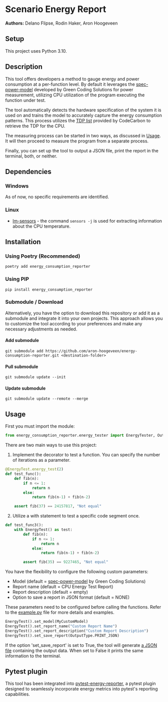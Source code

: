 # Scenario Energy Report

**Authors:** Delano Flipse, Rodin Haker, Aron Hoogeveen


## Setup

This project uses Python 3.10.

## Description

This tool offers developers a method to gauge energy and power consumption at a per-function level. By default it leverages the [spec-power-model](https://github.com/green-coding-solutions/spec-power-model) developed by Green Coding Solutions for power measurement, utilizing CPU utilization of the program executing the function under test.

The tool automatically detects the hardware specification of the system it is used on and trains the model to accurately capture the energy consumption patterns. This process utilizes the [TDP list](https://github.com/mlco2/codecarbon/blob/master/codecarbon/data/hardware/cpu\_power.csv}{https://github.com/mlco2/codecarbon/blob/master/codecarbon/data/hardware/cpu\_power.csv) provided by CodeCarbon to retrieve the TDP for the CPU.

The measuring process can be started in two ways, as discussed in [Usage](#Usage). It will then proceed to measure the program from a separate process.

Finally, you can set up the tool to output a JSON file, print the report in the terminal, both, or neither.

## Dependencies

### Windows
As of now, no specific requirements are identified.

### Linux

- [lm-sensors](https://github.com/lm-sensors/lm-sensors) - the command `sensors -j` is used for extracting information about the CPU temperature.

## Installation

### Using Poetry (Recommended)
```console
poetry add energy_consumption_reporter
```

### Using PIP
```console
pip install energy_consumption_reporter
```

### Submodule / Download
Alternatively, you have the option to download this repository or add it as a submodule and integrate it into your own projects. This approach allows you to customize the tool according to your preferences and make any necessary adjustments as needed.

#### Add submodule
```console
git submodule add https://github.com/aron-hoogeveen/energy-consumption-reporter.git <destination-folder>
```

#### Pull submodule
```console
git submodule update --init
```

#### Update submodule
```console
git submodule update --remote --merge
```

## Usage

First you must import the module:

```python
from energy_consumption_reporter.energy_tester import EnergyTester, OutputType
```

There are two main ways to use this project:

1. Implement the decorator to test a function. You can specify the number of iterations as a parameter.

``` python
@EnergyTest.energy_test(2)
def test_func():
    def fib(n):
        if n <= 1:
            return n
        else:
            return fib(n-1) + fib(n-2)

    assert fib(37) == 24157817, "Not equal"
```

2. Utilize a with statement to test a specific code segment once.

``` python
def test_func3():
    with EnergyTest() as test:
        def fib(n):
            if n <= 1:
                return n
            else:
                return fib(n-1) + fib(n-2)

        assert fib(35) == 9227465, "Not equal"
```

You have the flexibility to configure the following custom parameters:
- Model (default = [spec-power-model](https://github.com/green-coding-solutions/spec-power-model) by Green Coding Solutions)
- Report name (default = CPU Energy Test Report)
- Report description (default = empty)
- Option to save a report in JSON format (default = NONE)

These parameters need to be configured before calling the functions. Refer to the [example.py](https://github.com/aron-hoogeveen/energy-consumption-reporter/blob/main/example.py) file for more details and examples.

``` python
EnergyTest().set_model(MyCustomModel)
EnergyTest().set_report_name("Custom Report Name")
EnergyTest().set_report_description("Custom Report Description")
EnergyTest().set_save_report(OutputType.PRINT_JSON)
```

If the option 'set_save_report' is set to True, the tool will generate [a JSON file](https://github.com/aron-hoogeveen/energy-consumption-reporter/blob/main/reporterdashboard/example-reports/report1.json) containing the output data. When set to False it prints the same information to the terminal.

## Pytest plugin

This tool has been integrated into [pytest-energy-reporter](https://github.com/delanoflipse/pytest-energy-reporter), a pytest plugin designed to seamlessly incorporate energy metrics into pytest's reporting capabilities.